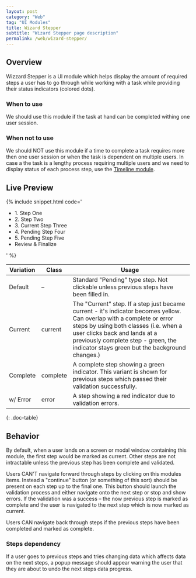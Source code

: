 ```yaml
---
layout: post
category: "Web"
tag: "UI Modules"
title: Wizard Stepper
subtitle: "Wizard Stepper page description"
permalink: /web/wizard-stepper/
---
```


## Overview
Wizzard Stepper is a UI module which helps display the amount of required steps a user has to go through while working with a task while providing their status indicators (colored dots).

### When to use
We should use this module if the task at hand can be completed withing one user session.

### When not to use
We should NOT use this module if a time to complete a task requires more then one user session or when the task is dependent on multiple users. In case a the task is a lengthy process requiring multiple users and we need to display status of each process step, use the [Timeline module](../timeline/).


## Live Preview
{% include snippet.html code='
<ul class="wizard-stepper">
  <li class="complete">1. Step One</li>
  <li class="complete">2. Step Two</li>
  <li class="current">3. Current Step Three</li>
  <li>4. Pending Step Four</li>
  <li>5. Pending Step Five</li>
  <li class="finalize">Review & Finalize</li>
</ul>
' %}

| Variation | Class                                | Usage          |
|-----------|--------------------------------------|----------------|
| Default   | –                                    | Standard "Pending" type step. Not clickable unless previous steps have been filled in. |
| Current   | <span class="snip">current</span>    | The "Current" step. If a step just became current - it's indicator becomes yellow. Can overlap with a complete or error steps by using both classes (i.e. when a user clicks back and lands at a previously complete step - green, the indicator stays green but the background changes.) |
| Complete  | <span class="snip">complete</span>   | A complete step showing a green indicator. This variant is shown for previous steps which passed their validation successfully. |
| w/ Error  | <span class="snip">error</span>      | A step showing a red indicator due to validation errors. |
{: .doc-table}



## Behavior
By default, when a user lands on a screen or modal window containing this module, the first step would be marked as <span class="snip">current</span>. Other steps are not intractable unless the previous step has been complete and validated.

Users CAN'T navigate forward through steps by clicking on this modules items. Instead a "continue" button (or something of this sort) should be present on each step up to the final one. This button should launch the validation process and either navigate onto the next step or stop and show errors. If the validation was a success – the now previous step is marked as <span class="snip">complete</span> and the user is navigated to the next step which is now marked as <span class="snip">current</span>. 

Users CAN navigate back through steps if the previous steps have been completed and marked as <span class="snip">complete</span>. 


### Steps dependency
If a user goes to previous steps and tries changing data which affects data on the next steps, a popup message should appear warning the user that they are about to undo the next steps data progress.
